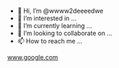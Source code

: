 - 👋 Hi, I’m @wwww2deeeedwe
- 👀 I’m interested in ...
- 🌱 I’m currently learning ...
- 💞️ I’m looking to collaborate on ...
- 📫 How to reach me ...

<!---
wwww2deeeedwe/wwww2deeeedwe is a ✨ special ✨ repository because its `README.md` (this file) appears on your GitHub profile.
You can click the Preview link to take a look at your changes.
--->



www.google.com

